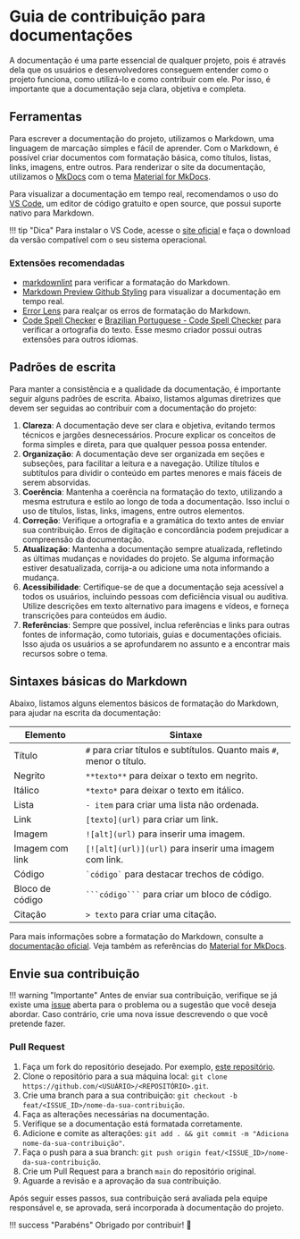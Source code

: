 # Guia de contribuição para documentações

A documentação é uma parte essencial de qualquer projeto, pois é através dela que os usuários e desenvolvedores conseguem entender como o projeto funciona, como utilizá-lo e como contribuir com ele. Por isso, é importante que a documentação seja clara, objetiva e completa.

## Ferramentas

Para escrever a documentação do projeto, utilizamos o Markdown, uma linguagem de marcação simples e fácil de aprender. Com o Markdown, é possível criar documentos com formatação básica, como títulos, listas, links, imagens, entre outros. Para renderizar o site da documentação, utilizamos o [MkDocs](https://www.mkdocs.org/) com o tema [Material for MkDocs](https://squidfunk.github.io/mkdocs-material/).

Para visualizar a documentação em tempo real, recomendamos o uso do [VS Code](https://code.visualstudio.com/), um editor de código gratuito e open source, que possui suporte nativo para Markdown.

!!! tip "Dica"
    Para instalar o VS Code, acesse o [site oficial](https://code.visualstudio.com/) e faça o download da versão compatível com o seu sistema operacional.

### Extensões recomendadas

- [markdownlint](https://marketplace.visualstudio.com/items?itemName=DavidAnson.vscode-markdownlint) para verificar a formatação do Markdown.
- [Markdown Preview Github Styling](https://marketplace.visualstudio.com/items?itemName=bierner.markdown-preview-github-styles) para visualizar a documentação em tempo real.
- [Error Lens](https://marketplace.visualstudio.com/items?itemName=usernamehw.errorlens) para realçar os erros de formatação do Markdown.
- [Code Spell Checker](https://marketplace.visualstudio.com/items?itemName=streetsidesoftware.code-spell-checker) e [Brazilian Portuguese - Code Spell Checker](https://marketplace.visualstudio.com/items?itemName=streetsidesoftware.code-spell-checker-portuguese-brazilian) para verificar a ortografia do texto. Esse mesmo criador possui outras extensões para outros idiomas.

## Padrões de escrita

Para manter a consistência e a qualidade da documentação, é importante seguir alguns padrões de escrita. Abaixo, listamos algumas diretrizes que devem ser seguidas ao contribuir com a documentação do projeto:

1. **Clareza**: A documentação deve ser clara e objetiva, evitando termos técnicos e jargões desnecessários. Procure explicar os conceitos de forma simples e direta, para que qualquer pessoa possa entender.
2. **Organização**: A documentação deve ser organizada em seções e subseções, para facilitar a leitura e a navegação. Utilize títulos e subtítulos para dividir o conteúdo em partes menores e mais fáceis de serem absorvidas.
3. **Coerência**: Mantenha a coerência na formatação do texto, utilizando a mesma estrutura e estilo ao longo de toda a documentação. Isso inclui o uso de títulos, listas, links, imagens, entre outros elementos.
4. **Correção**: Verifique a ortografia e a gramática do texto antes de enviar sua contribuição. Erros de digitação e concordância podem prejudicar a compreensão da documentação.
5. **Atualização**: Mantenha a documentação sempre atualizada, refletindo as últimas mudanças e novidades do projeto. Se alguma informação estiver desatualizada, corrija-a ou adicione uma nota informando a mudança.
6. **Acessibilidade**: Certifique-se de que a documentação seja acessível a todos os usuários, incluindo pessoas com deficiência visual ou auditiva. Utilize descrições em texto alternativo para imagens e vídeos, e forneça transcrições para conteúdos em áudio.
7. **Referências**: Sempre que possível, inclua referências e links para outras fontes de informação, como tutoriais, guias e documentações oficiais. Isso ajuda os usuários a se aprofundarem no assunto e a encontrar mais recursos sobre o tema.

## Sintaxes básicas do Markdown

Abaixo, listamos alguns elementos básicos de formatação do Markdown, para ajudar na escrita da documentação:

| Elemento | Sintaxe |
| --- | --- |
| Título | `#` para criar títulos e subtítulos. Quanto mais `#`, menor o título. |
| Negrito | `**texto**` para deixar o texto em negrito. |
| Itálico | `*texto*` para deixar o texto em itálico. |
| Lista | `- item` para criar uma lista não ordenada. |
| Link | `[texto](url)` para criar um link. |
| Imagem | `![alt](url)` para inserir uma imagem. |
| Imagem com link | `[![alt](url)](url)` para inserir uma imagem com link. |
| Código | `` `código` `` para destacar trechos de código. |
| Bloco de código | `` ```código``` `` para criar um bloco de código. |
| Citação | `> texto` para criar uma citação. |

Para mais informações sobre a formatação do Markdown, consulte a [documentação oficial](https://www.markdownguide.org/basic-syntax/). Veja também as referências do [Material for MkDocs](https://squidfunk.github.io/mkdocs-material/reference/).

## Envie sua contribuição

!!! warning "Importante"
    Antes de enviar sua contribuição, verifique se já existe uma [issue](https://github.com/TableRise/docs/issues) aberta para o problema ou a sugestão que você deseja abordar. Caso contrário, crie uma nova issue descrevendo o que você pretende fazer.

### Pull Request

1. Faça um fork do repositório desejado. Por exemplo, [este repositório](https://github.com/TableRise/docs).
2. Clone o repositório para a sua máquina local: `git clone https://github.com/<USUÁRIO>/<REPOSITÓRIO>.git`.
3. Crie uma branch para a sua contribuição: `git checkout -b feat/<ISSUE_ID>/nome-da-sua-contribuição`.
4. Faça as alterações necessárias na documentação.
5. Verifique se a documentação está formatada corretamente.
6. Adicione e comite as alterações: `git add . && git commit -m "Adiciona nome-da-sua-contribuição"`.
7. Faça o push para a sua branch: `git push origin feat/<ISSUE_ID>/nome-da-sua-contribuição`.
8. Crie um Pull Request para a branch `main` do repositório original.
9. Aguarde a revisão e a aprovação da sua contribuição.

Após seguir esses passos, sua contribuição será avaliada pela equipe responsável e, se aprovada, será incorporada à documentação do projeto.

!!! success "Parabéns"
    Obrigado por contribuir! 🚀

